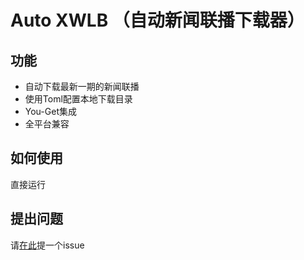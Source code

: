 # Auto XWLB （自动新闻联播下载器）

## 功能

- 自动下载最新一期的新闻联播
- 使用Toml配置本地下载目录
- You-Get集成
- 全平台兼容

## 如何使用

直接运行

## 提出问题

请[在此](https://github.com/xiexuan-lang/news-Download/issues)提一个issue
